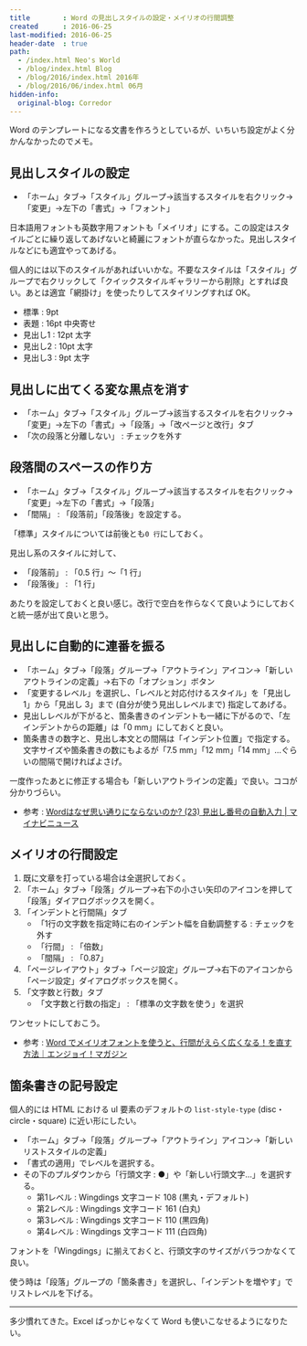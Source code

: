 ```yaml
---
title        : Word の見出しスタイルの設定・メイリオの行間調整
created      : 2016-06-25
last-modified: 2016-06-25
header-date  : true
path:
  - /index.html Neo's World
  - /blog/index.html Blog
  - /blog/2016/index.html 2016年
  - /blog/2016/06/index.html 06月
hidden-info:
  original-blog: Corredor
---
```


Word のテンプレートになる文書を作ろうとしているが、いちいち設定がよく分かんなかったのでメモ。

## 見出しスタイルの設定

- 「ホーム」タブ→「スタイル」グループ→該当するスタイルを右クリック→「変更」→左下の「書式」→「フォント」

日本語用フォントも英数字用フォントも「メイリオ」にする。この設定はスタイルごとに繰り返してあげないと綺麗にフォントが直らなかった。見出しスタイルなどにも適宜やってあげる。

個人的には以下のスタイルがあればいいかな。不要なスタイルは「スタイル」グループで右クリックして「クイックスタイルギャラリーから削除」とすれば良い。あとは適宜「網掛け」を使ったりしてスタイリングすれば OK。

- 標準 : 9pt
- 表題 : 16pt 中央寄せ
- 見出し1 : 12pt 太字
- 見出し2 : 10pt 太字
- 見出し3 : 9pt 太字

## 見出しに出てくる変な黒点を消す

- 「ホーム」タブ→「スタイル」グループ→該当するスタイルを右クリック→「変更」→左下の「書式」→「段落」→「改ページと改行」タブ
- 「次の段落と分離しない」 : チェックを外す

## 段落間のスペースの作り方

- 「ホーム」タブ→「スタイル」グループ→該当するスタイルを右クリック→「変更」→左下の「書式」→「段落」
- 「間隔」 : 「段落前」「段落後」を設定する。

「標準」スタイルについては前後とも`0 行`にしておく。

見出し系のスタイルに対して、

- 「段落前」 : 「0.5 行」～「1 行」
- 「段落後」 : 「1 行」

あたりを設定しておくと良い感じ。改行で空白を作らなくて良いようにしておくと統一感が出て良いと思う。

## 見出しに自動的に連番を振る

- 「ホーム」タブ→「段落」グループ→「アウトライン」アイコン→「新しいアウトラインの定義」→右下の「オプション」ボタン
- 「変更するレベル」を選択し、「レベルと対応付けるスタイル」を「見出し 1」から「見出し 3」まで (自分が使う見出しレベルまで) 指定してあげる。
- 見出しレベルが下がると、箇条書きのインデントも一緒に下がるので、「左インデントからの距離」は「0 mm」にしておくと良い。
- 箇条書きの数字と、見出し本文との間隔は「インデント位置」で指定する。文字サイズや箇条書きの数にもよるが「7.5 mm」「12 mm」「14 mm」…ぐらいの間隔で開ければよさげ。

一度作ったあとに修正する場合も「新しいアウトラインの定義」で良い。ココが分かりづらい。

- 参考 : [Wordはなぜ思い通りにならないのか? (23) 見出し番号の自動入力 | マイナビニュース](http://news.mynavi.jp/series/word/023/)

## メイリオの行間設定

1. 既に文章を打っている場合は全選択しておく。
2. 「ホーム」タブ→「段落」グループ→右下の小さい矢印のアイコンを押して「段落」ダイアログボックスを開く。
3. 「インデントと行間隔」タブ
    - 「1行の文字数を指定時に右のインデント幅を自動調整する : チェックを外す
    - 「行間」 : 「倍数」
    - 「間隔」 : 「0.87」
4. 「ページレイアウト」タブ→「ページ設定」グループ→右下のアイコンから「ページ設定」ダイアログボックスを開く。
5. 「文字数と行数」タブ
    - 「文字数と行数の指定」 : 「標準の文字数を使う」を選択

ワンセットにしておこう。

- 参考 : [Word でメイリオフォントを使うと、行間がえらく広くなる！を直す方法｜エンジョイ！マガジン](http://enjoy.sso.biglobe.ne.jp/archives/meiryo_gyoukan/)

## 箇条書きの記号設定

個人的には HTML における ul 要素のデフォルトの `list-style-type` (disc・circle・square) に近い形にしたい。

- 「ホーム」タブ→「段落」グループ→「アウトライン」アイコン→「新しいリストスタイルの定義」
- 「書式の適用」でレベルを選択する。
- その下のプルダウンから「行頭文字 : ●」や「新しい行頭文字…」を選択する。
  - 第1レベル : Wingdings 文字コード 108 (黒丸・デフォルト)
  - 第2レベル : Wingdings 文字コード 161 (白丸)
  - 第3レベル : Wingdings 文字コード 110 (黒四角)
  - 第4レベル : Wingdings 文字コード 111 (白四角)

フォントを「Wingdings」に揃えておくと、行頭文字のサイズがバラつかなくて良い。

使う時は「段落」グループの「箇条書き」を選択し、「インデントを増やす」でリストレベルを下げる。

---

多少慣れてきた。Excel ばっかじゃなくて Word も使いこなせるようになりたい。
